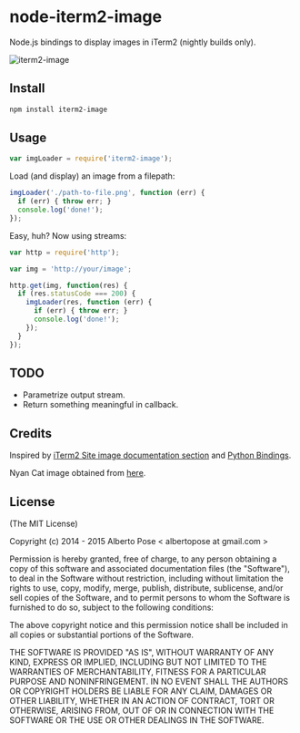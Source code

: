 # node-iterm2-image
Node.js bindings to display images in iTerm2 (nightly builds only).

![iterm2-image](https://cloud.githubusercontent.com/assets/419703/2586880/6caee458-ba0d-11e3-9c87-e6013a7d0175.gif)

## Install
```sh
npm install iterm2-image
```

## Usage
```js
var imgLoader = require('iterm2-image');
```

Load (and display) an image from a filepath:

```js
imgLoader('./path-to-file.png', function (err) {
  if (err) { throw err; }
  console.log('done!');
});
```

Easy, huh? Now using streams:

```js
var http = require('http');

var img = 'http://your/image';

http.get(img, function(res) {
  if (res.statusCode === 200) {
    imgLoader(res, function (err) {
      if (err) { throw err; }
      console.log('done!');
    });
  }
});
```

## TODO

 * Parametrize output stream.
 * Return something meaningful in callback.

## Credits

Inspired by [iTerm2 Site image documentation section](http://www.iterm2.com/images.html#/section/home) and [Python Bindings](https://pypi.python.org/pypi/iterm2_image).

Nyan Cat image obtained from [here](http://arkannix.deviantart.com/art/WIP-NyanVentures-Flash-Game-359963606).

## License
(The MIT License)

Copyright (c) 2014 - 2015 Alberto Pose < albertopose at gmail.com >

Permission is hereby granted, free of charge, to any person obtaining a copy
of this software and associated documentation files (the "Software"), to deal
in the Software without restriction, including without limitation the rights
to use, copy, modify, merge, publish, distribute, sublicense, and/or sell
copies of the Software, and to permit persons to whom the Software is
furnished to do so, subject to the following conditions:

The above copyright notice and this permission notice shall be included in
all copies or substantial portions of the Software.

THE SOFTWARE IS PROVIDED "AS IS", WITHOUT WARRANTY OF ANY KIND, EXPRESS OR
IMPLIED, INCLUDING BUT NOT LIMITED TO THE WARRANTIES OF MERCHANTABILITY,
FITNESS FOR A PARTICULAR PURPOSE AND NONINFRINGEMENT. IN NO EVENT SHALL THE
AUTHORS OR COPYRIGHT HOLDERS BE LIABLE FOR ANY CLAIM, DAMAGES OR OTHER
LIABILITY, WHETHER IN AN ACTION OF CONTRACT, TORT OR OTHERWISE, ARISING FROM,
OUT OF OR IN CONNECTION WITH THE SOFTWARE OR THE USE OR OTHER DEALINGS IN
THE SOFTWARE.
